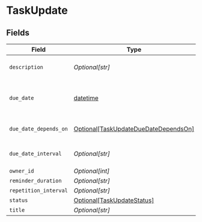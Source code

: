 # TaskUpdate


## Fields

| Field                                                                                     | Type                                                                                      | Required                                                                                  | Description                                                                               | Example                                                                                   |
| ----------------------------------------------------------------------------------------- | ----------------------------------------------------------------------------------------- | ----------------------------------------------------------------------------------------- | ----------------------------------------------------------------------------------------- | ----------------------------------------------------------------------------------------- |
| `description`                                                                             | *Optional[str]*                                                                           | :heavy_minus_sign:                                                                        | N/A                                                                                       | Lorem ipsum dolor sit amet.                                                               |
| `due_date`                                                                                | [datetime](https://docs.python.org/3/library/datetime.html#datetime-objects)              | :heavy_minus_sign:                                                                        | Will be overwritten if `due_date_depends_on` and `due_date_interval` are passed           | 2021-12-31                                                                                |
| `due_date_depends_on`                                                                     | [Optional[TaskUpdateDueDateDependsOn]](../../models/shared/taskupdateduedatedependson.md) | :heavy_minus_sign:                                                                        | Will only be accepted if you pass a `contract_id`                                         | end_date                                                                                  |
| `due_date_interval`                                                                       | *Optional[str]*                                                                           | :heavy_minus_sign:                                                                        | Will only be accepted if you pass a `contract_id`                                         | -P10D                                                                                     |
| `owner_id`                                                                                | *Optional[int]*                                                                           | :heavy_minus_sign:                                                                        | N/A                                                                                       | 1                                                                                         |
| `reminder_duration`                                                                       | *Optional[str]*                                                                           | :heavy_minus_sign:                                                                        | N/A                                                                                       | P1M                                                                                       |
| `repetition_interval`                                                                     | *Optional[str]*                                                                           | :heavy_minus_sign:                                                                        | N/A                                                                                       | P1Y                                                                                       |
| `status`                                                                                  | [Optional[TaskUpdateStatus]](../../models/shared/taskupdatestatus.md)                     | :heavy_minus_sign:                                                                        | N/A                                                                                       | accomplished                                                                              |
| `title`                                                                                   | *Optional[str]*                                                                           | :heavy_minus_sign:                                                                        | N/A                                                                                       | My task                                                                                   |